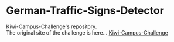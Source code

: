 # German-Traffic-Signs-Detector
Kiwi-Campus-Challenge's repository.  
The original site of the challenge is here... [Kiwi-Campus-Challenge](https://github.com/KiwiCampusChallenge/Kiwi-Campus-Challenge)

